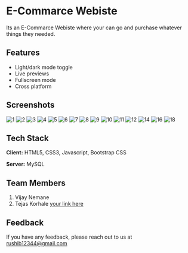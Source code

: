 
# E-Commarce Webiste

Its an E-Commarce Webiste where your can go and purchase whatever things they needed.


## Features

- Light/dark mode toggle
- Live previews
- Fullscreen mode
- Cross platform

## Screenshots

![1](https://github.com/rushibaswade/E-Commarce-Website/assets/98394319/3a1edb44-ebf5-4df1-ae9c-7147d6cf6b7f)
![2](https://github.com/rushibaswade/E-Commarce-Website/assets/98394319/6d49462c-93fe-44ba-952e-eefe0dd3e1bd)
![3](https://github.com/rushibaswade/E-Commarce-Website/assets/98394319/9390a36a-f792-4f2e-a979-c6a0b88eb809)
![4](https://github.com/rushibaswade/E-Commarce-Website/assets/98394319/b4f14def-cf6e-4d5f-9278-de2505e51ccf)
![5](https://github.com/rushibaswade/E-Commarce-Website/assets/98394319/13871195-dcf8-4f95-b7d3-bc8305eb06d2)
![6](https://github.com/rushibaswade/E-Commarce-Website/assets/98394319/494364d2-f58d-4e4a-b666-992e8fb38b78)
![7](https://github.com/rushibaswade/E-Commarce-Website/assets/98394319/580799a8-23bf-4656-a928-4d80f4b996f1)
![8](https://github.com/rushibaswade/E-Commarce-Website/assets/98394319/95747e7c-b7dc-4201-bb33-241c1a1fa8f9)
![9](https://github.com/rushibaswade/E-Commarce-Website/assets/98394319/023a6d31-4626-4a43-aefe-c69039b71b15)
![10](https://github.com/rushibaswade/E-Commarce-Website/assets/98394319/d9c91e51-2ad3-49b1-95c4-380d5ab3da88)
![11](https://github.com/rushibaswade/E-Commarce-Website/assets/98394319/f41acb6c-f880-404a-9e42-8d1e480bf5d5)
![12](https://github.com/rushibaswade/E-Commarce-Website/assets/98394319/a2ef2f03-073c-407e-8ee6-2a64721c79bb)
![14](https://github.com/rushibaswade/E-Commarce-Website/assets/98394319/25fcfac6-89bc-4971-b31d-77a2ac743056)
![16](https://github.com/rushibaswade/E-Commarce-Website/assets/98394319/d894fe25-eba5-4357-a775-47ba3e2906bc)
![18](https://github.com/rushibaswade/E-Commarce-Website/assets/98394319/2a489815-07c3-4d19-a1db-453846ac0dfa)




## Tech Stack

**Client:** HTML5, CSS3, Javascript, Bootstrap CSS

**Server:** MySQL


## Team Members

 1. Vijay Nemane 
 2. Tejas Korhale [your link here](https://www.linkedin.com/in/tejas-korhale-2948051b4/)
## Feedback

If you have any feedback, please reach out to us at rushib12344@gmail.com

